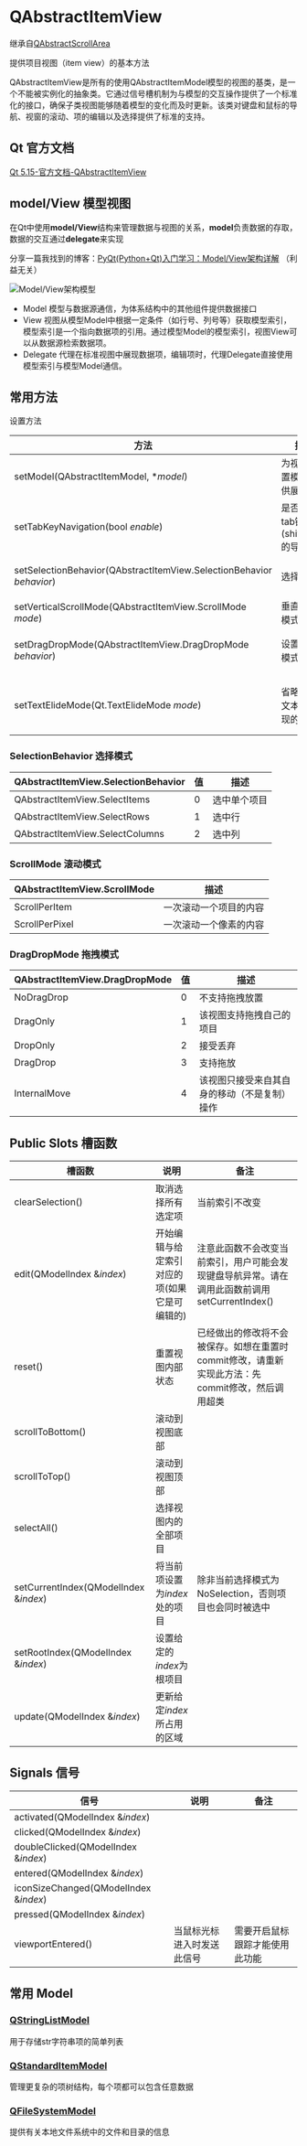 # QAbstractItemView

继承自[QAbstractScrollArea](../12-QAbstractScrollArea/00-QAbstractScrollArea-滚动区域的低级抽象.md)

提供项目视图（item view）的基本方法

QAbstractItemView是所有的使用QAbstractItemModel模型的视图的基类，是一个不能被实例化的抽象类。它通过信号槽机制为与模型的交互操作提供了一个标准化的接口，确保子类视图能够随着模型的变化而及时更新。该类对键盘和鼠标的导航、视窗的滚动、项的编辑以及选择提供了标准的支持。

## Qt 官方文档

[Qt 5.15-官方文档-QAbstractItemView](https://doc.qt.io/qt-5.15/qabstractitemview.html)

## model/View 模型视图

在Qt中使用**model/View**结构来管理数据与视图的关系，**model**负责数据的存取，数据的交互通过**delegate**来实现

分享一篇我找到的博客：[PyQt(Python+Qt)入门学习：Model/View架构详解](https://blog.csdn.net/LaoYuanPython/article/details/104064757) （利益无关）

![Model/View架构模型](https://oss.muzing.top/image/2020011610050834.png)

- Model 模型与数据源通信，为体系结构中的其他组件提供数据接口
- View 视图从模型Model中根据一定条件（如行号、列号等）获取模型索引，模型索引是一个指向数据项的引用。通过模型Model的模型索引，视图View可以从数据源检索数据项。
- Delegate 代理在标准视图中展现数据项，编辑项时，代理Delegate直接使用模型索引与模型Model通信。

## 常用方法

设置方法

| 方法                                                         | 描述                             | 说明                                  |
| ------------------------------------------------------------ | -------------------------------- | ------------------------------------- |
| setModel(QAbstractItemModel, **model*)                       | 为视图设置模型以供展示           | 设置新的model之后，旧的不会被自动删除 |
| setTabKeyNavigation(bool *enable*)                           | 是否支持tab键和(shift+tab)的导航 |                                       |
| setSelectionBehavior(QAbstractItemView.SelectionBehavior *behavior*) | 选择模式                         | 见下方SelectionBehavior表格           |
| setVerticalScrollMode(QAbstractItemView.ScrollMode *mode*)   | 垂直滚动模式                     | 见下方ScrollMode表格                  |
| setDragDropMode(QAbstractItemView.DragDropMode *behavior*)   | 设置拖放模式                     | 见下方DragDropMode表格                |
|                                                              |                                  |                                       |
|                                                              |                                  |                                       |
|                                                              |                                  |                                       |
| setTextElideMode(Qt.TextElideMode *mode*)                    | 省略号在文本中出现的位置         | 默认值为右侧                          |
|                                                              |                                  |                                       |
|                                                              |                                  |                                       |

### SelectionBehavior 选择模式

| QAbstractItemView.SelectionBehavior | 值   | 描述         |
| ----------------------------------- | ---- | ------------ |
| QAbstractItemView.SelectItems       | 0    | 选中单个项目 |
| QAbstractItemView.SelectRows        | 1    | 选中行       |
| QAbstractItemView.SelectColumns     | 2    | 选中列       |



### ScrollMode 滚动模式

| QAbstractItemView.ScrollMode | 描述                   |
| ---------------------------- | ---------------------- |
| ScrollPerItem                | 一次滚动一个项目的内容 |
| ScrollPerPixel               | 一次滚动一个像素的内容 |

### DragDropMode 拖拽模式

| QAbstractItemView.DragDropMode | 值   | 描述                                         |
| ------------------------------ | ---- | -------------------------------------------- |
| NoDragDrop                     | 0    | 不支持拖拽放置                               |
| DragOnly                       | 1    | 该视图支持拖拽自己的项目                     |
| DropOnly                       | 2    | 接受丢弃                                     |
| DragDrop                       | 3    | 支持拖放                                     |
| InternalMove                   | 4    | 该视图只接受来自其自身的移动（不是复制）操作 |



## Public Slots 槽函数

| 槽函数                                | 说明                                         | 备注                                                         |
| ------------------------------------- | -------------------------------------------- | ------------------------------------------------------------ |
| clearSelection()                      | 取消选择所有选定项                           | 当前索引不改变                                               |
| edit(QModelIndex &*index*)            | 开始编辑与给定索引对应的项(如果它是可编辑的) | 注意此函数不会改变当前索引，用户可能会发现键盘导航异常。请在调用此函数前调用setCurrentIndex() |
| reset()                               | 重置视图内部状态                             | 已经做出的修改将不会被保存。如想在重置时commit修改，请重新实现此方法：先commit修改，然后调用超类 |
| scrollToBottom()                      | 滚动到视图底部                               |                                                              |
| scrollToTop()                         | 滚动到视图顶部                               |                                                              |
| selectAll()                           | 选择视图内的全部项目                         |                                                              |
| setCurrentIndex(QModelIndex &*index*) | 将当前项设置为*index*处的项目                | 除非当前选择模式为NoSelection，否则项目也会同时被选中        |
| setRootIndex(QModelIndex &*index*)    | 设置给定的*index*为根项目                    |                                                              |
| update(QModelIndex &*index*)          | 更新给定*index*所占用的区域                  |                                                              |



## Signals 信号

| 信号                                  | 说明                       | 备注                           |
| ------------------------------------- | -------------------------- | ------------------------------ |
| activated(QModelIndex &*index*)       |                            |                                |
| clicked(QModelIndex &*index*)         |                            |                                |
| doubleClicked(QModelIndex &*index*)   |                            |                                |
| entered(QModelIndex &*index*)         |                            |                                |
| iconSizeChanged(QModelIndex &*index*) |                            |                                |
| pressed(QModelIndex &*index*)         |                            |                                |
| viewportEntered()                     | 当鼠标光标进入时发送此信号 | 需要开启鼠标跟踪才能使用此功能 |



## 常用 Model

### [QStringListModel](https://doc.qt.io/qt-5.15/qstringlistmodel.html)

用于存储str字符串项的简单列表

### [QStandardItemModel](https://doc.qt.io/qt-5.15/qstandarditemmodel.html)

管理更复杂的项树结构，每个项都可以包含任意数据

### [QFileSystemModel](https://doc.qt.io/qt-5.15/qfilesystemmodel.html)

提供有关本地文件系统中的文件和目录的信息

